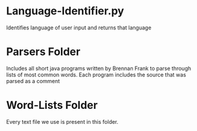 # Language-Identifier.py
Identifies language of user input and returns that language

# Parsers Folder 
Includes all short java programs written by Brennan Frank to parse through lists of most common words. Each program includes the source that was parsed as a comment

# Word-Lists Folder
Every text file we use is present in this folder.
